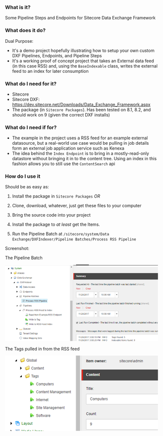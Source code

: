 ### What is it? ###
Some Pipeline Steps and Endpoints for Sitecore Data Exchange Framework

### What does it do? ###

Dual Purpose:
- It's a demo project hopefully illustrating how to setup your own custom DXF Pipelines, Endpoints, and Pipeline Steps
- It's a working proof of concept project that takes an External data feed (in this case RSS) and, using the `BaseIndexable` class, writes the external feed to an index for later consumption

### What do I need for it? ###

- Sitecore
- Sitecore DXF: https://dev.sitecore.net/Downloads/Data_Exchange_Framework.aspx
- The package (in `Sitecore Packages`).  Has been tested on 8.1, 8.2, and should work on 9 (given the correct DXF installs)


### What do I need if for? ###

- The example in the project uses a RSS feed for an example external datasource, but a real-world use case would be pulling in job details form an external job application service such as Kenexa
- The idea behind the `Index Endpoint` is to bring in a mostly-read-only datastore without bringing it in to the content tree.  Using an index in this fashion allows you to still use the `ContentSearch` api

### How do I use it ###
Should be as easy as:

1. Install the package in `Sitecore Packages`  _OR_

1. Clone, download, whatever, just get these files to your computer

1. Bring the source code into your project

1. Install the package to _at least_ get the Items.

1. Run the Pipeline Batch at `/sitecore/system/Data Exchange/DXFIndexer/Pipeline Batches/Process RSS Pipeline` 

Screenshot: 

The Pipeline Batch

![alt text](https://github.com/vandsh/sitecore-dxfindexer/raw/master/dxfScreenshot1.png "The Pipeline Batch")

The Tags pulled in from the RSS feed

![alt text](https://github.com/vandsh/sitecore-dxfindexer/raw/master/dxfScreenshot2.png "The Associated Tags")